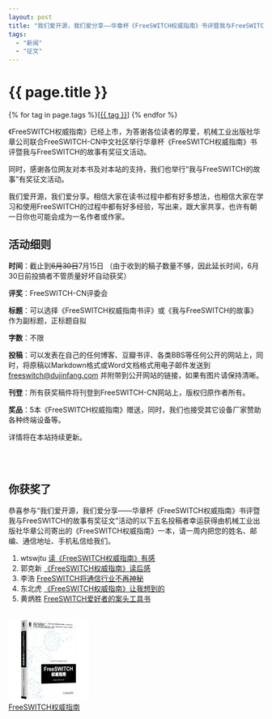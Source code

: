 ```yaml
---
layout: post
title: "我们爱开源，我们爱分享——华章杯《FreeSWITCH权威指南》书评暨我与FreeSWITCH的故事有奖征文"
tags:
  - "新闻"
  - "征文"
---
```


# {{ page.title }}

<div class="tags">
{% for tag in page.tags %}[<a class="tag" href="/tags.html#{{ tag }}">{{ tag }}</a>] {% endfor %}
</div>

《FreeSWITCH权威指南》已经上市，为答谢各位读者的厚爱，机械工业出版社华章公司联合FreeSWITCH-CN中文社区举行华章杯《FreeSWITCH权威指南》书评暨我与FreeSWITCH的故事有奖征文活动。

同时，感谢各位网友对本书及对本站的支持，我们也举行“我与FreeSWITCH的故事”有奖征文活动。

我们爱开源，我们爱分享。相信大家在读书过程中都有好多想法，也相信大家在学习和使用FreeSWITCH的过程中都有好多经验，写出来，跟大家共享，也许有朝一日你也可能会成为一名作者或作家。


## 活动细则

**时间**：截止到<s>6月30日</s>7月15日 （由于收到的稿子数量不够，因此延长时间，6月30日前投搞者不管质量好坏自动获奖）

**评奖**：FreeSWITCH-CN评委会

**标题**：可以选择《FreeSWITCH权威指南书评》或《我与FreeSWITCH的故事》作为副标题，正标题自拟

**字数**：不限

**投稿**：可以发表在自己的任何博客、豆瓣书评、各类BBS等任何公开的网站上，同时，将原稿以Markdown格式或Word文档格式用电子邮件发送到 freeswitch@dujinfang.com 并附带到公开网站的链接，如果有图片请保持清晰。

**刊登**：所有获奖稿件将刊登到FreeSWITCH-CN网站上，版权归原作者所有。

**奖品**：5本《FreeSWITCH权威指南》赠送，同时，我们也接受其它设备厂家赞助各种终端设备等。

详情将在本站持续更新。

<br /><br />

## 你获奖了

恭喜参与“我们爱开源，我们爱分享——华章杯《FreeSWITCH权威指南》书评暨我与FreeSWITCH的故事有奖征文”活动的以下五名投稿者幸运获得由机械工业出版社华章公司寄出的《FreeSWITCH权威指南》一本，请一周内把您的姓名、邮编、通信地址、手机私信给我们。

1. wtswjtu [读《FreeSWITCH权威指南》有感](http://www.freeswitch.org.cn/2014/07/06/FreeSWITCH-The-Definitive-Guide-book-report.html) 
2. 郭克新 [《FreeSWITCH权威指南》读后感](http://www.freeswitch.org.cn/2014/07/06/FreeSWITCH-The-Definitive-Guide-reader-response.html)
3. 李浩 [FreeSWITCH将通信行业不再神秘](http://www.freeswitch.org.cn/2014/07/06/FreeSWITCH-will-The-Communications-Industry-is-no-longer-a-mystery.html)
4. 东北虎 [《FreeSWITCH权威指南》让我想到的](http://www.freeswitch.org.cn/2014/07/09/FreeSWITCH-The-Definitive-Guide-let-me-think.html)
5. 黄炳胜 [FreeSWITCH爱好者的案头工具书](http://www.freeswitch.org.cn/2014/07/11/FreeSWITCH-lover's-desk-reference-book.html)

<br />
<a href="http://book.dujinfang.com">
<img src="/images/FSDG.jpg" alt="FreeSWITCH权威指南" /><br />FreeSWITCH权威指南</a>